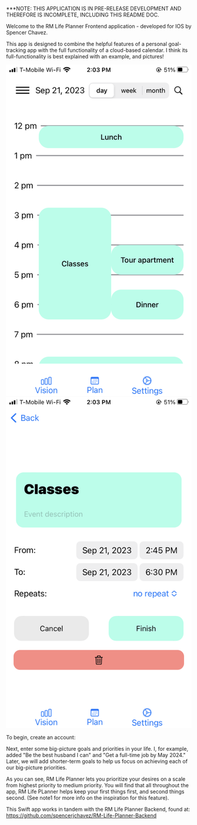 ***NOTE: THIS APPLICATION IS IN PRE-RELEASE DEVELOPMENT AND THEREFORE IS INCOMPLETE, INCLUDING THIS README DOC.

Welcome to the RM Life Planner Frontend application - developed for IOS by Spencer Chavez.

This app is designed to combine the helpful features of a personal goal-tracking app with the full functionality of a cloud-based calendar.
I think its full-functionality is best explained with an example, and pictures!

![Calendar Screenshot](IMG_1484.PNG)
![Editing Event Screenshot](IMG_1485.PNG)

  To begin, create an account:

  Next, enter some big-picture goals and priorities in your life. I, for example, added "Be the best husband I can" and "Get a full-time job by May 2024." Later, we      will add shorter-term goals to help us focus on achieving each of our big-picture priorities.


  As you can see, RM Life Planner lets you prioritize your desires on a scale from highest priority to medium priority. You will find that all throughout the           app, RM Life PLanner helps keep your first things first, and second things second. (See note1 for more info on the inspiration for this feature).
  
  



This Swift app works in tandem with the RM Life Planner Backend, found at:
https://github.com/spencerjchavez/RM-Life-Planner-Backend

